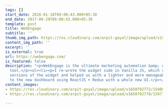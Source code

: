 ```yaml
---
tags: []
start_date: 2016-01-18T09:00:43.000+05:30
end_date: 2017-09-29T09:00:43.000+05:30
template: post
title: WebEngage
subtitle: ''
thumb_img_path: https://res.cloudinary.com/arpit-goyal/image/upload/v1562815469/webengage.png
content_img_path: ''
excerpt: ''
is_external: true
url: https://webengage.com/
is_featured: false
description: "<p>WebEngage is the ultimate marketing automation &amp; user engagement
  tool.</p><ul><li><p>I re-wrote the widget side in Vanilla JS, which replaced existing
  versions of the widget and helped us with a lighter and more manageable code.</p></li><li><p>Contributed
  to the new dashboard using ReactJS + Redux with a whole new UI.</p></li></ul>"
content_images:
- https://res.cloudinary.com/arpit-goyal/image/upload/v1650792772/1598864945325_i6kgme.jpg
- https://res.cloudinary.com/arpit-goyal/image/upload/v1650792770/1597770338363_r6sw5l.jpg

---
```

